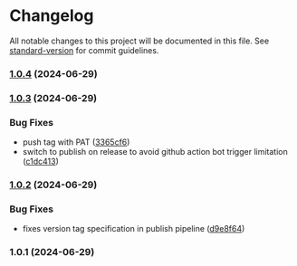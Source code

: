 # Changelog

All notable changes to this project will be documented in this file. See [standard-version](https://github.com/conventional-changelog/standard-version) for commit guidelines.

### [1.0.4](https://github.com/dblencowe/go-cocktails/compare/v1.0.3...v1.0.4) (2024-06-29)

### [1.0.3](https://github.com/dblencowe/go-cocktails/compare/v1.0.2...v1.0.3) (2024-06-29)


### Bug Fixes

* push tag with PAT ([3365cf6](https://github.com/dblencowe/go-cocktails/commit/3365cf6574840023d4ef6b797a27d45fc1ea0568))
* switch to publish on release to avoid github action bot trigger limitation ([c1dc413](https://github.com/dblencowe/go-cocktails/commit/c1dc413f1b96dd553994a725f437852311b8f3bb))

### [1.0.2](https://github.com/dblencowe/go-cocktails/compare/v1.0.1...v1.0.2) (2024-06-29)


### Bug Fixes

* fixes version tag specification in publish pipeline ([d9e8f64](https://github.com/dblencowe/go-cocktails/commit/d9e8f642d37f585935aaa372c5247521210c0d3f))

### 1.0.1 (2024-06-29)
